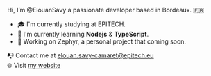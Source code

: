 Hi, I’m @ElouanSavy a passionate developer based in Bordeaux. :fr:

+ :mortar_board: I'm currently studying at EPITECH.
+ :rocket: I'm currently learning __Nodejs__ & __TypeScript__.
+ :seedling: Working on Zephyr, a personal project that coming soon.

:mailbox_with_no_mail: Contact me at [elouan.savy-camaret@epitech.eu](mailto:elouan.savy-camaret@epitech.eu)\
:globe_with_meridians: Visit [my website](https://www.elouan-savy.com)
